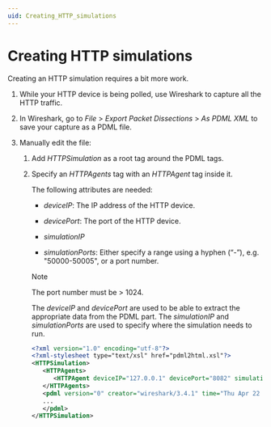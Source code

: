 ```yaml
---
uid: Creating_HTTP_simulations
---
```


# Creating HTTP simulations

Creating an HTTP simulation requires a bit more work.

1. While your HTTP device is being polled, use Wireshark to capture all the HTTP traffic.

2. In Wireshark, go to *File* > *Export Packet Dissections* > *As PDML XML* to save your capture as a PDML file.

3. Manually edit the file:

    1. Add *HTTPSimulation* as a root tag around the PDML tags.

    2. Specify an *HTTPAgents* tag with an *HTTPAgent* tag inside it.

        The following attributes are needed:

        - *deviceIP*: The IP address of the HTTP device.

        - *devicePort*: The port of the HTTP device.

		- *simulationIP*

        - *simulationPorts*: Either specify a range using a hyphen (“-”), e.g. "50000-50005", or a port number.

		> [!NOTE]
		> The port number must be \> 1024.

        The *deviceIP* and *devicePort* are used to be able to extract the appropriate data from the PDML part. The *simulationIP* and *simulationPorts* are used to specify where the simulation needs to run.

        ```xml
        <?xml version="1.0" encoding="utf-8"?>
        <?xml-stylesheet type="text/xsl" href="pdml2html.xsl"?>
        <HTTPSimulation>
           <HTTPAgents>
              <HTTPAgent deviceIP="127.0.0.1" devicePort="8082" simulationIP="127.0.0.1" simulationPorts="8888" />
           </HTTPAgents>
           <pdml version="0" creator="wireshark/3.4.1" time="Thu Apr 22 08:56:12 2021" capture_file="file.pcap">
           ...
           </pdml>
        </HTTPSimulation>
        ```
